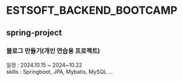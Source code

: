 # ESTSOFT_BACKEND_BOOTCAMP
## spring-project
### 블로그 만들기(개인 연습용 프로젝트)

일정 : 2024.10.15 ~ 2024~10.22<br>
skills : Springboot, JPA, Mybatis, MySQL ...
